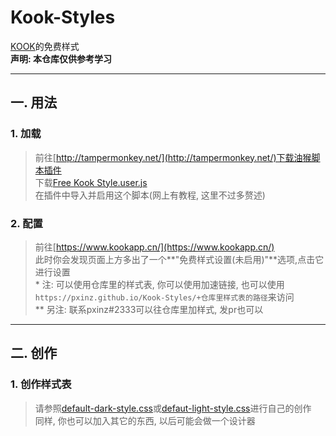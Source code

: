 # Kook-Styles  
[KOOK](https://www.kookapp.cn/)的免费样式  
**声明: 本仓库仅供参考学习**
***
## 一. 用法
### 1. 加载
> 前往[http://tampermonkey.net/](http://tampermonkey.net/)下载油猴脚本插件  
下载[Free Kook Style.user.js](https://github.com/pxinz/Kook-Styles/blob/main/Free%20Kook%20Style.user.js)  
在插件中导入并启用这个脚本(网上有教程, 这里不过多赘述)  

### 2. 配置
> 前往[https://www.kookapp.cn/](https://www.kookapp.cn/)  
此时你会发现页面上方多出了一个**"免费样式设置(未启用)"**选项,点击它进行设置  
\* 注: 可以使用仓库里的样式表, 你可以使用加速链接, 也可以使用`https://pxinz.github.io/Kook-Styles/+仓库里样式表的路径`来访问  
\*\* 另注: 联系pxinz#2333可以往仓库里加样式, 发pr也可以  

***
## 二. 创作
### 1. 创作样式表
> 请参照[default-dark-style.css](https://github.com/pxinz/Kook-Styles/blob/main/styles/default-dark-style.css)或[defaut-light-style.css](https://github.com/pxinz/Kook-Styles/blob/main/styles/default-light-style.css)进行自己的创作  
同样, 你也可以加入其它的东西, 以后可能会做一个设计器
